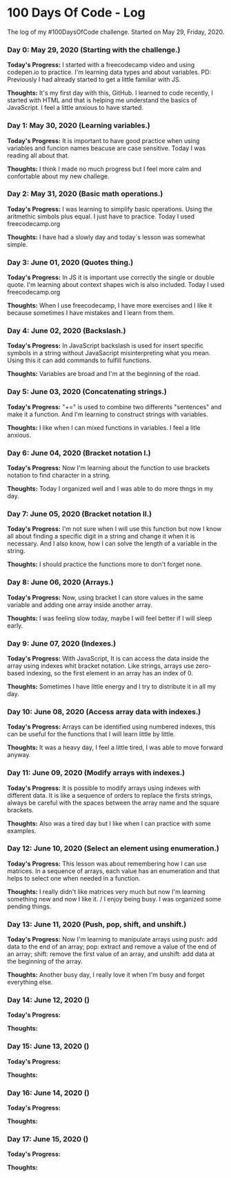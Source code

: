 # 100 Days Of Code - Log

The log of my #100DaysOfCode challenge. Started on May 29, Friday, 2020.

### Day 0: May 29, 2020 (Starting with the challenge.)

**Today's Progress:** I started with a freecodecamp video and using codepen.io to practice. I'm learning data types and about variables. 
PD: Previously I had already started to get a little familiar with JS.

**Thoughts:** It's my first day with this, GitHub. I learned to code recently, I started with HTML and that is helping me understand the basics of JavaScript. I feel a little anxious to have started.

### Day 1: May 30, 2020 (Learning variables.)

**Today's Progress:** It is important to have good practice when using variables and funcion names beacuse are case sensitive. Today I was reading all about that.

**Thoughts:** I think I made no much progress but I feel more calm  and confortable about my new challege. 

### Day 2: May 31, 2020 (Basic math operations.)

**Today's Progress:** I was learning to simplify basic operations. Using the aritmethic simbols plus equal. I just have to practice. Today I used freecodecamp.org

**Thoughts:** I have had a slowly day and today´s lesson was somewhat simple. 

### Day 3: June 01, 2020 (Quotes thing.)

**Today's Progress:** In JS it is important use correctly the single or double quote. I'm learning about context shapes wich is also included. Today I used freecodecamp.org

**Thoughts:** When I use freecodecamp, I have more exercises and I like it because sometimes I have mistakes and I learn from them.

### Day 4: June 02, 2020 (Backslash.)

**Today's Progress:** In JavaScript backslash is used for insert specific symbols in a string without JavaSacript misinterpreting what you mean. Using this it can add commands to fulfill functions.

**Thoughts:** Variables are broad and I'm at the beginning of the road. 

### Day 5: June 03, 2020 (Concatenating strings.)

**Today's Progress:** "+=" is used to combine two differents "sentences" and make it a function. And I'm learning to construct strings with variables.

**Thoughts:** I like when I can mixed functions in variables. I feel a litle anxious.

### Day 6: June 04, 2020 (Bracket notation I.)

**Today's Progress:** Now I'm learning about the function to use brackets notation to find character in a string.

**Thoughts:** Today I organized well and I was able to do more thngs in my day.

### Day 7: June 05, 2020 (Bracket notation II.)

**Today's Progress:** I'm not sure when I will use this function but now I know all about finding a specific digit in a string and change it when it is necessary. And I also know, how I can solve the length of a variable in the string.

**Thoughts:** I should practice the functions more to don't forget none.

### Day 8: June 06, 2020 (Arrays.)

**Today's Progress:** Now, using bracket I can store values in the same variable and adding one array inside another array.

**Thoughts:** I was feeling slow today, maybe I will feel better if I will sleep early.

### Day 9: June 07, 2020 (Indexes.)

**Today's Progress:** With JavaScript, It is can access the data inside the array using indexes whit bracket notation. Like strings, arrays use zero-based indexing, so the first element in an array has an index of 0.

**Thoughts:** Sometimes I have little energy and I try to distribute it in all my day. 

### Day 10: June 08, 2020 (Access array data with indexes.)

**Today's Progress:** Arrays can be identified using numbered indexes, this can be useful for the functions that I will learn little by little.

**Thoughts:** It was a heavy day, I feel a little tired, I was able to move forward anyway.

### Day 11: June 09, 2020 (Modify arrays with indexes.)

**Today's Progress:** It is possible to modify arrays using indexes with different data. It is like a sequence of orders to replace the firsts strings, always be careful with the spaces between the array name and the square brackets.

**Thoughts:** Also was a tired day but I like when I can practice with some examples. 

### Day 12: June 10, 2020 (Select an element using enumeration.)

**Today's Progress:** This lesson was about remembering how I can use matrices. In a sequence of arrays, each value has an enumeration and that helps to select one when needed in a function. 

**Thoughts:** I really didn't like matrices very much but now I'm learning something new and now I like it. / I enjoy being busy. I was organized some pending things.

### Day 13: June 11, 2020 (Push, pop, shift, and unshift.)

**Today's Progress:** Now I'm learning to manipulate arrays using push: add data to the end of an array; pop: extract and remove a value of the end of an array; shift: remove the first value of an array, and unshift: add data at the beginning of the array.

**Thoughts:** Another busy day, I really love it when I'm busy and forget everything else.

### Day 14: June 12, 2020 ()

**Today's Progress:** 

**Thoughts:** 

### Day 15: June 13, 2020 ()

**Today's Progress:** 

**Thoughts:** 

### Day 16: June 14, 2020 ()

**Today's Progress:** 

**Thoughts:** 

### Day 17: June 15, 2020 ()

**Today's Progress:** 

**Thoughts:** 
